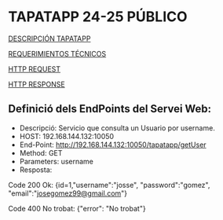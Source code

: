 # TAPATAPP 24-25 PÚBLICO

[DESCRIPCIÓN TAPATAPP](descTapatapp.md)

[REQUERIMIENTOS TÉCNICOS](requerimientosTecnicos.md)

[HTTP REQUEST](httpRequest.md)

[HTTP RESPONSE](httpResponse.md)

## Definició dels EndPoints del Servei Web:

- Descripció: Servicio que consulta un Usuario por username.
- HOST: 192.168.144.132:10050
- End-Point: http://192.168.144.132:10050/tapatapp/getUser
- Method: GET
- Parameters: username
- Resposta: 

Code 200 Ok: {id=1,"username":"josse", "password":"gomez", "email":"josegomez99@gmail.com"}

Code 400 No trobat: {"error": "No trobat"}